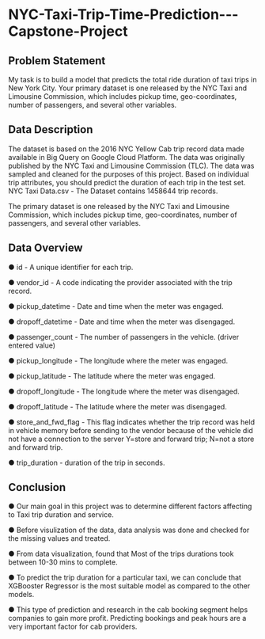 # NYC-Taxi-Trip-Time-Prediction---Capstone-Project
## Problem Statement
My task is to build a model that predicts the total ride duration of taxi trips in New York City. Your primary dataset is one released by the NYC Taxi and Limousine Commission, which includes pickup time, geo-coordinates, number of passengers, and several other variables.
## Data Description
The dataset is based on the 2016 NYC Yellow Cab trip record data made available in Big Query on Google Cloud Platform. The data was originally published by the NYC Taxi and Limousine Commission (TLC). The data was sampled and cleaned for the purposes of this project. Based on individual trip attributes, you should predict the duration of each trip in the test set. NYC Taxi Data.csv - The Dataset contains 1458644 trip records.

The primary dataset is one released by the NYC Taxi and Limousine Commission, which includes pickup time, geo-coordinates, number of passengers, and several other variables.
## Data Overview
● id - A unique identifier for each trip.

● vendor_id - A code indicating the provider associated with the trip record.

● pickup_datetime - Date and time when the meter was engaged.

● dropoff_datetime - Date and time when the meter was disengaged.

● passenger_count - The number of passengers in the vehicle. (driver entered value)

● pickup_longitude - The longitude where the meter was engaged.

● pickup_latitude - The latitude where the meter was engaged.

● dropoff_longitude - The longitude where the meter was disengaged.

● dropoff_latitude - The latitude where the meter was disengaged.

● store_and_fwd_flag - This flag indicates whether the trip record was held in vehicle
                                  	memory before sending to the vendor because of the vehicle did not
                                  	have a connection to the server
Y=store and forward trip; 
N=not a store and forward trip.

● trip_duration - duration of the trip in seconds.
## Conclusion
● Our main goal in this project was to determine different factors affecting to Taxi trip duration and service.

● Before visulization of the data, data analysis was done and checked for the missing values and treated.

● From data visualization, found that Most of the trips durations took between 10-30 mins to complete.

● To predict the trip duration for a particular taxi, we can conclude that XGBooster Regressor is the most suitable model as compared to the other models.

● This type of prediction and research in the cab booking segment helps companies to gain more profit. Predicting bookings and peak hours are a very important factor for cab providers.


